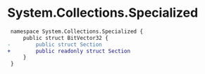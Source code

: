# System.Collections.Specialized

``` diff
 namespace System.Collections.Specialized {
     public struct BitVector32 {
-        public struct Section
+        public readonly struct Section
     }
 }
```


